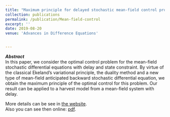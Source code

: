 ```yaml
---
title: "Maximum principle for delayed stochastic mean-field control problem with state constraint"
collection: publications
permalink: /publication/Mean-field-control
excerpt: ''
date: 2019-08-20
venue: 'Advances in Difference Equations'


---
```

***Abstract***    
In this paper, we consider the optimal control problem for the mean-field stochastic differential equations with delay and state constraint. By virtue of the classical Ekeland’s variational principle, the duality method and a new type of mean-field anticipated backward stochastic differential equation, we obtain the maximum principle of the optimal control for this problem. Our result can be applied to a harvest model from a mean-field system with delay.  


More details can be see in [the website](https://jiandong4388.github.io/files/Chen-Wang2019_Article_MaximumPrincipleForDelayedStoc.pdf).  
Also you can see then online: [pdf](/files/Chen-Wang2019_Article_MaximumPrincipleForDelayedStoc.pdf).
